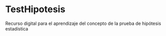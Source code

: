 # TestHipotesis
Recurso digital para el aprendizaje del concepto de la prueba de hipótesis estadística
